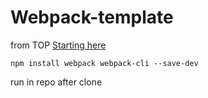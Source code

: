 
# Webpack-template
from TOP [Starting here](https://webpack.js.org/guides/getting-started/)


```
npm install webpack webpack-cli --save-dev
```
run in repo after clone
